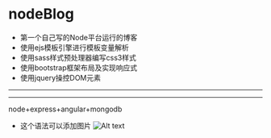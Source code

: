 # nodeBlog
- 第一个自己写的Node平台运行的博客
- 使用ejs模板引擎进行模板变量解析
- 使用sass样式预处理器编写css3样式
- 使用bootstrap框架布局及实现响应式
- 使用jquery操控DOM元素

***
----

node+express+angular+mongodb

- 这个语法可以添加图片
![Alt text](/path/to/img.jpg)

